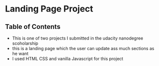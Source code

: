 # Landing Page Project

## Table of Contents

* This is one of two projects I submitted in the udacity nanodegree scoholarship
* this is a landing page which the user can update ass much sections as he want 
* I used HTML CSS and vanilla Javascript for this project 